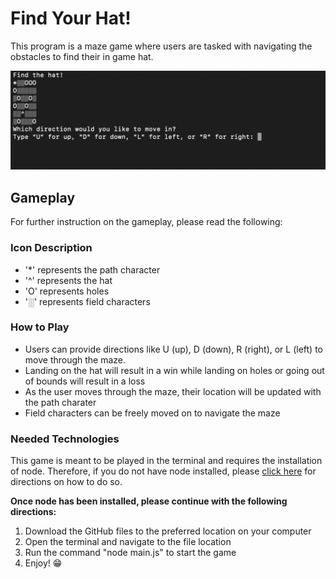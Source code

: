 # Find Your Hat!
This program is a maze game where users are tasked with navigating the obstacles to find their in game hat. 

![Image](/game-screenshot.png)

## Gameplay
For further instruction on the gameplay, please read the following:
### Icon Description
- '*' represents the path character
- '^' represents the hat
- 'O' represents holes
- '░' represents field characters
### How to Play
- Users can provide directions like U (up), D (down), R (right), or L (left) to move through the maze.
- Landing on the hat will result in a win while landing on holes or going out of bounds will result in a loss
- As the user moves through the maze, their location will be updated with the path charater
- Field characters can be freely moved on to navigate the maze

### Needed Technologies
This game is meant to be played in the terminal and requires the installation of node. Therefore, if you do not have node installed, please [click here](https://docs.npmjs.com/downloading-and-installing-node-js-and-npm) for directions on how to do so. 

**Once node has been installed, please continue with the following directions:**

1. Download the GitHub files to the preferred location on your computer
2. Open the terminal and navigate to the file location
3. Run the command "node main.js" to start the game
4. Enjoy! 😁
